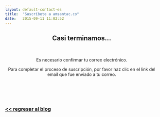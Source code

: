 ```yaml
---
layout: default-contact-es
title:  "Suscríbete a amsantac.co"
date:   2015-09-11 11:02:52
---
```

<header>
<h2>Casi terminamos...</h2>
<br>
<br>
<span class="byline">Es necesario confirmar tu correo electrónico.</span>

<span class="byline">Para completar el proceso de suscripción, por favor haz clic en el link del email que fue enviado a tu correo.</span>
</header>

<br>

### [<< regresar al blog](/es/blog.html)